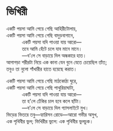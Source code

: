 # ভিখিরী

একটি পয়সা আমি পেয়ে গেছি আহিরীটোলায়,  
একটি পয়সা আমি পেয়ে গেছি বাদুড়বাগানে,  
&emsp;&emsp;&emsp;একটি পয়সা যদি পাওয়া যায় আরো—  
&emsp;&emsp;&emsp;তবে আমি হেঁটে চলে যাব মানে মানে।  
&emsp;&emsp;&emsp;—ব'লে সে বাড়ায়ে দিল অন্ধকারে হাত।  
আগাগড়া শরীরটা নিয়ে এক কানা যেন বুনে যেতে চেয়েছিল তাঁত;  
তবুও তা নুলো শাঁখারীর হাতে হয়েছে করাত।  

একটি পয়সা আমি পেয়ে গেছি মাঠকোঠা ঘুরে,  
একটি পয়সা আমি পেয়ে গেছি পাথুরিয়াঘাটা,  
&emsp;&emsp;&emsp;একটি পয়সা যদি পাওয়া যায় আরো—  
&emsp;&emsp;&emsp;তা হ'লে ঢেঁকির চাল হবে কলে ছাঁটা।  
&emsp;&emsp;&emsp;—ব'লে সে বাড়ায়ে দিল গ্যাসলাইটে মুখ।  
ভিড়ের ভিতরে তবু—হ্যারিসন রোডে—আরো গভীর অসুখ,  
এক পৃথিবীর ভুল; ভিখিরীর ভুলে: এক পৃথিবীর ভুলচুক।  
